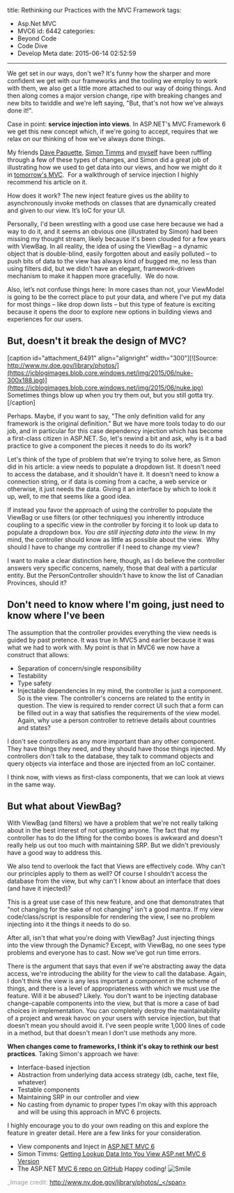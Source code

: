 title: Rethinking our Practices with the MVC Framework
tags:
  - Asp.Net MVC
  - MVC6
id: 6442
categories:
  - Beyond Code
  - Code Dive
  - Develop Meta
date: 2015-06-14 02:52:59
---

We get set in our ways, don't we? It's funny how the sharper and more confident we get with our frameworks and the tooling we employ to work with them, we also get a little more attached to our way of doing things. And then along comes a major version change, ripe with breaking changes and new bits to twiddle and we're left saying, "But, that's not how we've always done it!".

Case in point: **service injection into views**. In ASP.NET's MVC Framework 6 we get this new concept which, if we're going to accept, requires that we relax on our thinking of how we've always done things.

My friends [Dave Paquette](https://twitter.com/dave_paquette), [Simon Timms](https://twitter.com/stimms) and [myself](https://twitter.com/canadianjames) have been ruffling through a few of these types of changes, and Simon did a great job of illustrating how we used to get data into our views, and how we might do it in [tomorrow's MVC](http://blog.simontimms.com/2015/06/09/getting-lookup-data-into-you-view/).  For a walkthrough of service injection I highly recommend his article on it.

How does it work? The new inject feature gives us the ability to asynchronously invoke methods on classes that are dynamically created and given to our view. It’s IoC for your UI.

Personally, I'd been wrestling with a good use case here because we had a way to do it, and it seems an obvious one (illustrated by Simon) had been missing my thought stream, likely because it's been clouded for a few years with ViewBag. In all reality, the idea of using the ViewBag – a dynamic object that is double-blind, easily forgotten about and easily polluted – to push bits of data to the view has always kind of bugged me, no less than using filters did, but we didn't have an elegant, framework-driven mechanism to make it happen more gracefully.  We do now.

Also, let’s not confuse things here: In more cases than not, your ViewModel is going to be the correct place to put your data, and where I’ve put my data for most things – like drop down lists – but this type of feature is exciting because it opens the door to explore new options in building views and experiences for our users.

## But, doesn't it break the design of MVC?

[caption id="attachment_6491" align="alignright" width="300"][![Source: http://www.nv.doe.gov/library/photos/](https://jcblogimages.blob.core.windows.net/img/2015/06/nuke-300x188.jpg)](https://jcblogimages.blob.core.windows.net/img/2015/06/nuke.jpg) Sometimes things blow up when you try them out, but you still gotta try.[/caption]

Perhaps. Maybe, if you want to say, "The only definition valid for any framework is the original definition." But we have more tools today to do our job, and in particular for this case dependency injection which has become a first-class citizen in ASP.NET. So, let's rewind a bit and ask, why is it a bad practice to give a component the pieces it needs to do its work?

Let's think of the type of problem that we're trying to solve here, as Simon did in his article: a view needs to populate a dropdown list. It doesn't need to access the database, and it shouldn't have it. It doesn't need to know a connection string, or if data is coming from a cache, a web service or otherwise, it just needs the data. Giving it an interface by which to look it up, well, to me that seems like a good idea.

If instead you favor the approach of using the controller to populate the ViewBag or use filters (or other techniques) you inherently introduce coupling to a specific view in the controller by forcing it to look up data to populate a dropdown box. _You are still injecting data into the view._ In my mind, the controller should know as little as possible about the view.  Why should I have to change my controller if I need to change my view?

I want to make a clear distinction here, though, as I do believe the controller answers very specific concerns, namely, those that deal with a particular entity. But the PersonController shouldn't have to know the list of Canadian Provinces, should it?

## Don't need to know where I'm going, just need to know where I've been

The assumption that the controller provides everything the view needs is guided by past pretence. It was true in MVC5 and earlier because it was what we had to work with. My point is that in MVC6 we now have a construct that allows:

*   Separation of concern/single responsibility
*   Testability
*   Type safety
*   Injectable dependencies
In my mind, the controller is just a component. So is the view. The controller's concerns are related to the entity in question. The view is required to render correct UI such that a form can be filled out in a way that satisfies the requirements of the view model. Again, why use a person controller to retrieve details about countries and states?

I don't see controllers as any more important than any other component. They have things they need, and they should have those things injected. My controllers don't talk to the database, they talk to command objects and query objects via interface and those are injected from an IoC container.

I think now, with views as first-class components, that we can look at views in the same way.

## But what about ViewBag?

With ViewBag (and filters) we have a problem that we're not really talking about in the best interest of not upsetting anyone. The fact that my controller has to do the lifting for the combo boxes is awkward and doesn't really help us out too much with maintaining SRP. But we didn't previously have a good way to address this.

We also tend to overlook the fact that Views are effectively code. Why can't our principles apply to them as well? Of course I shouldn't access the database from the view, but why can't I know about an interface that does (and have it injected)?

This is a great use case of this new feature, and one that demonstrates that "not changing for the sake of not changing" isn't a good mantra. If my view code/class/script is responsible for rendering the view, I see no problem injecting into it the things it needs to do so.

After all, isn't that what you're doing with ViewBag? Just injecting things into the view through the Dynamic? Except, with ViewBag, no one sees type problems and everyone has to cast. Now we've got run time errors.

There is the argument that says that even if we're abstracting away the data access, we're introducing the ability for the view to call the database. Again, I don't think the view is any less important a component in the scheme of things, and there is a level of appropriateness with which we must use the feature. Will it be abused? Likely. You don't want to be injecting database change-capable components into the view, but that is more a case of bad choices in implementation. You can completely destroy the maintainability of a project and wreak havoc on your users with service injection, but that doesn't mean you should avoid it. I've seen people write 1,000 lines of code in a method, but that doesn't mean I don't use methods any more.

**When changes come to frameworks, I think it's okay to rethink our best practices**. Taking Simon's approach we have:

*   Interface-based injection
*   Abstraction from underlying data access strategy (db, cache, text file, whatever)
*   Testable components
*   Maintaining SRP in our controller and view
*   No casting from dynamic to proper types
I'm okay with this approach and will be using this approach in MVC 6 projects.

I highly encourage you to do your own reading on this and explore the feature in greater detail. Here are a few links for your consideration.

*   View components and Inject in [ASP.NET MVC 6](http://www.asp.net/vnext/overview/aspnet-vnext/vc)
*   Simon Timms: [Getting Lookup Data Into You View ASP.net MVC 6 Version](http://blog.simontimms.com/2015/06/09/getting-lookup-data-into-you-view/)
*   The ASP.NET [MVC 6 repo on GitHub](https://github.com/aspnet/Mvc)
Happy coding! ![Smile](https://jcblogimages.blob.core.windows.net/img/2015/06/wlEmoticon-smile.png)

<span style="color: #999999;">_Image credit: http://www.nv.doe.gov/library/photos/_</span>